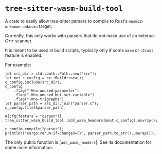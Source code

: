 # `tree-sitter-wasm-build-tool`

A crate to easily allow tree-sitter parsers to compile to Rust's
`wasm32-unknown-unknown` target.

Currently, this only works with parsers that do _not_ make use of an external
C++ scanner.

It is meant to be used in build scripts, typically only if some
<span class="stab portability"><code>wasm</code></span> or
<span class="stab portability"><code>c2rust</code></span> feature is enabled.

For example:

```rust,no_run
let src_dir = std::path::Path::new("src");
let mut c_config = cc::Build::new();
c_config.include(src_dir);
c_config
    .flag("-Wno-unused-parameter")
    .flag("-Wno-unused-but-set-variable")
    .flag("-Wno-trigraphs");
let parser_path = src_dir.join("parser.c");
c_config.file(&parser_path);

#[cfg(feature = "c2rust")]
tree_sitter_wasm_build_tool::add_wasm_headers(&mut c_config).unwrap();

c_config.compile("parser");
println!("cargo:rerun-if-changed={}", parser_path.to_str().unwrap());
```

The only public function is [`add_wasm_headers`]. See its documentation for some
more information.
